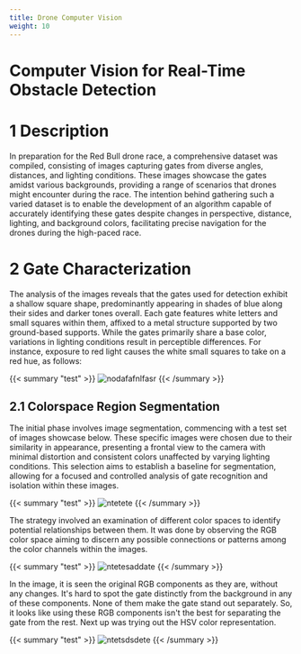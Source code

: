 ```yaml
---
title: Drone Computer Vision
weight: 10
---
```


# **Computer Vision for Real-Time Obstacle Detection**

# 1 Description

In preparation for the Red Bull drone race, a comprehensive dataset was compiled, consisting of images capturing gates from diverse angles, distances, and lighting conditions. These images showcase the gates amidst various backgrounds, providing a range of scenarios that drones might encounter during the race. The intention behind gathering such a varied dataset is to enable the development of an algorithm capable of accurately identifying these gates despite changes in perspective, distance, lighting, and background colors, facilitating precise navigation for the drones during the high-paced race.

# 2 Gate Characterization

The analysis of the images reveals that the gates used for detection exhibit a shallow square shape, predominantly appearing in shades of blue along their sides and darker tones overall. Each gate features white letters and small squares within them, affixed to a metal structure supported by two ground-based supports. While the gates primarily share a base color, variations in lighting conditions result in perceptible differences. For instance, exposure to red light causes the white small squares to take on a red hue, as follows:

{{< summary "test" >}}
![nodafafnlfasr](https://live.staticflickr.com/65535/53348683291_d2191e7265.jpg)
{{< /summary >}}

## 2.1 Colorspace Region Segmentation



The initial phase involves image segmentation, commencing with a test set of images showcase below. These specific images were chosen due to their similarity in appearance, presenting a frontal view to the camera with minimal distortion and consistent colors unaffected by varying lighting conditions. This selection aims to establish a baseline for segmentation, allowing for a focused and controlled analysis of gate recognition and isolation within these images.

{{< summary "test" >}}
![ntetete](https://live.staticflickr.com/65535/53348683301_ccf7290b14.jpg)
{{< /summary >}}

The strategy involved an examination of different color spaces to identify potential relationships between them. It was done by observing the RGB color space aiming to discern any possible connections or patterns among the color channels within the images.

{{< summary "test" >}}
![ntetesaddate](https://live.staticflickr.com/65535/53347810927_ffbb57983a_z.jpg)
{{< /summary >}}

In the image, it is seen the original RGB components as they are, without any changes. It's hard to spot the gate distinctly from the background in any of these components. None of them make the gate stand out separately. So, it looks like using these RGB components isn't the best for separating the gate from the rest. Next up was trying out the HSV color representation.

{{< summary "test" >}}
![ntetsdsdete](https://live.staticflickr.com/65535/53349006219_f418323e63.jpg)
{{< /summary >}}